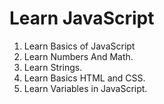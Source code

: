 # Learn JavaScript

1. Learn Basics of JavaScript
2. Learn Numbers And Math.
3. Learn Strings.
4. Learn Basics HTML and CSS.
5. Learn Variables in JavaScript.